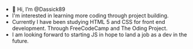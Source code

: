 - 👋 Hi, I’m @Dassick89
- I'm interested in learning more coding through project building.
- Currently I have been studying HTML 5 and CSS for front end development. Through FreeCodeCamp and The Oding Project.
- I am looking forward to starting JS in hope to land a job as a dev in the future.

<!---
Dassick89/Dassick89 is a ✨ special ✨ repository because its `README.md` (this file) appears on your GitHub profile.
You can click the Preview link to take a look at your changes.
--->
